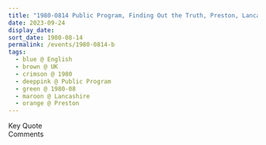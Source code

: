 ```yaml
---
title: "1980-0814 Public Program, Finding Out the Truth, Preston, Lancashire, UK"
date: 2023-09-24
display_date: 
sort_date: 1980-08-14
permalink: /events/1980-0814-b
tags:
  - blue @ English
  - brown @ UK
  - crimson @ 1980
  - deeppink @ Public Program
  - green @ 1980-08
  - maroon @ Lancashire
  - orange @ Preston
---
```


<wave-list>
  <list-title color="green" width="75">Key Quote</list-title>
  <list-item color="BlanchedAlmond"  width="200"></list-item>
  <list-item color="Lavender"></list-item>
  <list-item color="BlanchedAlmond"></list-item>
</wave-list>

<br>

<wave-list>
  <list-title color="green" width="75">Comments</list-title>
  <list-item color="BlanchedAlmond"  width="200"></list-item>
  <list-item color="Lavender"></list-item>
  <list-item color="BlanchedAlmond"></list-item>
</wave-list>